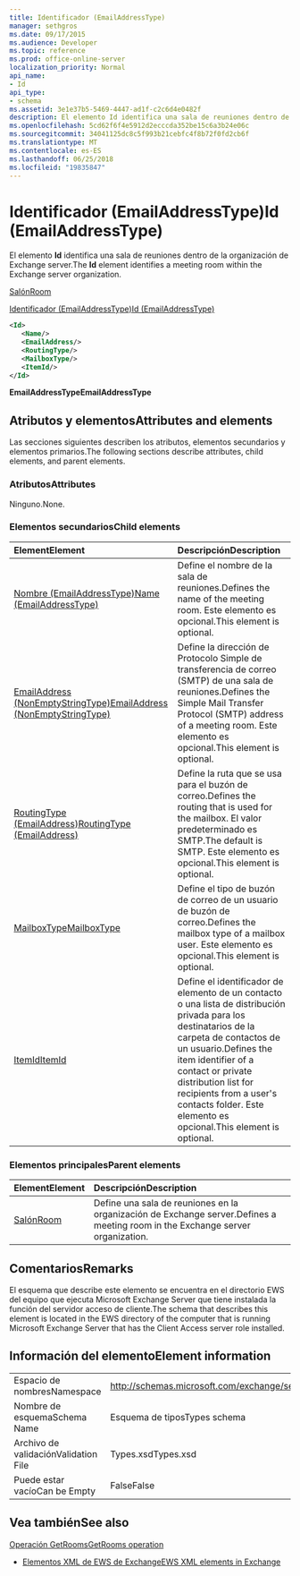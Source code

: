 ```yaml
---
title: Identificador (EmailAddressType)
manager: sethgros
ms.date: 09/17/2015
ms.audience: Developer
ms.topic: reference
ms.prod: office-online-server
localization_priority: Normal
api_name:
- Id
api_type:
- schema
ms.assetid: 3e1e37b5-5469-4447-ad1f-c2c6d4e0482f
description: El elemento Id identifica una sala de reuniones dentro de la organización de Exchange server.
ms.openlocfilehash: 5cd62f6f4e5912d2ecccda352be15c6a3b24e06c
ms.sourcegitcommit: 34041125dc8c5f993b21cebfc4f8b72f0fd2cb6f
ms.translationtype: MT
ms.contentlocale: es-ES
ms.lasthandoff: 06/25/2018
ms.locfileid: "19835847"
---
```

# <a name="id-emailaddresstype"></a><span data-ttu-id="f3377-103">Identificador (EmailAddressType)</span><span class="sxs-lookup"><span data-stu-id="f3377-103">Id (EmailAddressType)</span></span>

<span data-ttu-id="f3377-104">El elemento **Id** identifica una sala de reuniones dentro de la organización de Exchange server.</span><span class="sxs-lookup"><span data-stu-id="f3377-104">The **Id** element identifies a meeting room within the Exchange server organization.</span></span> 
  
[<span data-ttu-id="f3377-105">Salón</span><span class="sxs-lookup"><span data-stu-id="f3377-105">Room</span></span>](room.md)
  
[<span data-ttu-id="f3377-106">Identificador (EmailAddressType)</span><span class="sxs-lookup"><span data-stu-id="f3377-106">Id (EmailAddressType)</span></span>](id-emailaddresstype.md)
  
```xml
<Id>
   <Name/>
   <EmailAddress/>
   <RoutingType/>
   <MailboxType/>
   <ItemId/>
</Id>
```

 <span data-ttu-id="f3377-107">**EmailAddressType**</span><span class="sxs-lookup"><span data-stu-id="f3377-107">**EmailAddressType**</span></span>
## <a name="attributes-and-elements"></a><span data-ttu-id="f3377-108">Atributos y elementos</span><span class="sxs-lookup"><span data-stu-id="f3377-108">Attributes and elements</span></span>

<span data-ttu-id="f3377-109">Las secciones siguientes describen los atributos, elementos secundarios y elementos primarios.</span><span class="sxs-lookup"><span data-stu-id="f3377-109">The following sections describe attributes, child elements, and parent elements.</span></span>
  
### <a name="attributes"></a><span data-ttu-id="f3377-110">Atributos</span><span class="sxs-lookup"><span data-stu-id="f3377-110">Attributes</span></span>

<span data-ttu-id="f3377-111">Ninguno.</span><span class="sxs-lookup"><span data-stu-id="f3377-111">None.</span></span>
  
### <a name="child-elements"></a><span data-ttu-id="f3377-112">Elementos secundarios</span><span class="sxs-lookup"><span data-stu-id="f3377-112">Child elements</span></span>

|<span data-ttu-id="f3377-113">**Element**</span><span class="sxs-lookup"><span data-stu-id="f3377-113">**Element**</span></span>|<span data-ttu-id="f3377-114">**Descripción**</span><span class="sxs-lookup"><span data-stu-id="f3377-114">**Description**</span></span>|
|:-----|:-----|
|[<span data-ttu-id="f3377-115">Nombre (EmailAddressType)</span><span class="sxs-lookup"><span data-stu-id="f3377-115">Name (EmailAddressType)</span></span>](name-emailaddresstype.md) <br/> |<span data-ttu-id="f3377-116">Define el nombre de la sala de reuniones.</span><span class="sxs-lookup"><span data-stu-id="f3377-116">Defines the name of the meeting room.</span></span> <span data-ttu-id="f3377-117">Este elemento es opcional.</span><span class="sxs-lookup"><span data-stu-id="f3377-117">This element is optional.</span></span>  <br/> |
|[<span data-ttu-id="f3377-118">EmailAddress (NonEmptyStringType)</span><span class="sxs-lookup"><span data-stu-id="f3377-118">EmailAddress (NonEmptyStringType)</span></span>](emailaddress-nonemptystringtype.md) <br/> |<span data-ttu-id="f3377-119">Define la dirección de Protocolo Simple de transferencia de correo (SMTP) de una sala de reuniones.</span><span class="sxs-lookup"><span data-stu-id="f3377-119">Defines the Simple Mail Transfer Protocol (SMTP) address of a meeting room.</span></span> <span data-ttu-id="f3377-120">Este elemento es opcional.</span><span class="sxs-lookup"><span data-stu-id="f3377-120">This element is optional.</span></span>  <br/> |
|[<span data-ttu-id="f3377-121">RoutingType (EmailAddress)</span><span class="sxs-lookup"><span data-stu-id="f3377-121">RoutingType (EmailAddress)</span></span>](routingtype-emailaddress.md) <br/> |<span data-ttu-id="f3377-122">Define la ruta que se usa para el buzón de correo.</span><span class="sxs-lookup"><span data-stu-id="f3377-122">Defines the routing that is used for the mailbox.</span></span> <span data-ttu-id="f3377-123">El valor predeterminado es SMTP.</span><span class="sxs-lookup"><span data-stu-id="f3377-123">The default is SMTP.</span></span> <span data-ttu-id="f3377-124">Este elemento es opcional.</span><span class="sxs-lookup"><span data-stu-id="f3377-124">This element is optional.</span></span>  <br/> |
|[<span data-ttu-id="f3377-125">MailboxType</span><span class="sxs-lookup"><span data-stu-id="f3377-125">MailboxType</span></span>](mailboxtype.md) <br/> |<span data-ttu-id="f3377-126">Define el tipo de buzón de correo de un usuario de buzón de correo.</span><span class="sxs-lookup"><span data-stu-id="f3377-126">Defines the mailbox type of a mailbox user.</span></span> <span data-ttu-id="f3377-127">Este elemento es opcional.</span><span class="sxs-lookup"><span data-stu-id="f3377-127">This element is optional.</span></span>  <br/> |
|[<span data-ttu-id="f3377-128">ItemId</span><span class="sxs-lookup"><span data-stu-id="f3377-128">ItemId</span></span>](itemid.md) <br/> |<span data-ttu-id="f3377-129">Define el identificador de elemento de un contacto o una lista de distribución privada para los destinatarios de la carpeta de contactos de un usuario.</span><span class="sxs-lookup"><span data-stu-id="f3377-129">Defines the item identifier of a contact or private distribution list for recipients from a user's contacts folder.</span></span> <span data-ttu-id="f3377-130">Este elemento es opcional.</span><span class="sxs-lookup"><span data-stu-id="f3377-130">This element is optional.</span></span>  <br/> |
   
### <a name="parent-elements"></a><span data-ttu-id="f3377-131">Elementos principales</span><span class="sxs-lookup"><span data-stu-id="f3377-131">Parent elements</span></span>

|<span data-ttu-id="f3377-132">**Element**</span><span class="sxs-lookup"><span data-stu-id="f3377-132">**Element**</span></span>|<span data-ttu-id="f3377-133">**Descripción**</span><span class="sxs-lookup"><span data-stu-id="f3377-133">**Description**</span></span>|
|:-----|:-----|
|[<span data-ttu-id="f3377-134">Salón</span><span class="sxs-lookup"><span data-stu-id="f3377-134">Room</span></span>](room.md) <br/> |<span data-ttu-id="f3377-135">Define una sala de reuniones en la organización de Exchange server.</span><span class="sxs-lookup"><span data-stu-id="f3377-135">Defines a meeting room in the Exchange server organization.</span></span>  <br/> |
   
## <a name="remarks"></a><span data-ttu-id="f3377-136">Comentarios</span><span class="sxs-lookup"><span data-stu-id="f3377-136">Remarks</span></span>

<span data-ttu-id="f3377-137">El esquema que describe este elemento se encuentra en el directorio EWS del equipo que ejecuta Microsoft Exchange Server que tiene instalada la función del servidor acceso de cliente.</span><span class="sxs-lookup"><span data-stu-id="f3377-137">The schema that describes this element is located in the EWS directory of the computer that is running Microsoft Exchange Server that has the Client Access server role installed.</span></span>
  
## <a name="element-information"></a><span data-ttu-id="f3377-138">Información del elemento</span><span class="sxs-lookup"><span data-stu-id="f3377-138">Element information</span></span>

|||
|:-----|:-----|
|<span data-ttu-id="f3377-139">Espacio de nombres</span><span class="sxs-lookup"><span data-stu-id="f3377-139">Namespace</span></span>  <br/> |http://schemas.microsoft.com/exchange/services/2006/types  <br/> |
|<span data-ttu-id="f3377-140">Nombre de esquema</span><span class="sxs-lookup"><span data-stu-id="f3377-140">Schema Name</span></span>  <br/> |<span data-ttu-id="f3377-141">Esquema de tipos</span><span class="sxs-lookup"><span data-stu-id="f3377-141">Types schema</span></span>  <br/> |
|<span data-ttu-id="f3377-142">Archivo de validación</span><span class="sxs-lookup"><span data-stu-id="f3377-142">Validation File</span></span>  <br/> |<span data-ttu-id="f3377-143">Types.xsd</span><span class="sxs-lookup"><span data-stu-id="f3377-143">Types.xsd</span></span>  <br/> |
|<span data-ttu-id="f3377-144">Puede estar vacío</span><span class="sxs-lookup"><span data-stu-id="f3377-144">Can be Empty</span></span>  <br/> |<span data-ttu-id="f3377-145">False</span><span class="sxs-lookup"><span data-stu-id="f3377-145">False</span></span>  <br/> |
   
## <a name="see-also"></a><span data-ttu-id="f3377-146">Vea también</span><span class="sxs-lookup"><span data-stu-id="f3377-146">See also</span></span>



[<span data-ttu-id="f3377-147">Operación GetRooms</span><span class="sxs-lookup"><span data-stu-id="f3377-147">GetRooms operation</span></span>](getrooms-operation.md)


- [<span data-ttu-id="f3377-148">Elementos XML de EWS de Exchange</span><span class="sxs-lookup"><span data-stu-id="f3377-148">EWS XML elements in Exchange</span></span>](ews-xml-elements-in-exchange.md)

